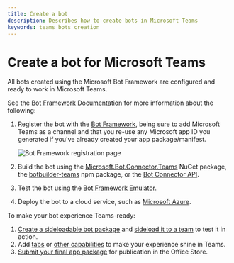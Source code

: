 ```yaml
---
title: Create a bot
description: Describes how to create bots in Microsoft Teams
keywords: teams bots creation
---
```


# Create a bot for Microsoft Teams

All bots created using the Microsoft Bot Framework are configured and ready to work in Microsoft Teams.

See the [Bot Framework Documentation](https://docs.botframework.com/en-us/) for more information about the following:

1. Register the bot with the [Bot Framework](https://dev.botframework.com/), being sure to add Microsoft Teams as a channel and that you re-use any Microsoft app ID you generated if you've already created your app package/manifest.

   ![Bot Framework registration page](~/assets/images/bots/bfregister.png)

2. Build the bot using the [Microsoft.Bot.Connector.Teams](https://www.nuget.org/packages/Microsoft.Bot.Connector.Teams) NuGet package, the [botbuilder-teams](https://www.npmjs.com/package/botbuilder-teams) npm package, or the [Bot Connector API](https://docs.microsoft.com/en-us/bot-framework/rest-api/bot-framework-rest-connector-api-reference).

3. Test the bot using the [Bot Framework Emulator](https://docs.microsoft.com/en-us/bot-framework/debug-bots-emulator).

4. Deploy the bot to a cloud service, such as [Microsoft Azure](https://azure.microsoft.com/).

To make your bot experience Teams-ready:

1. [Create a sideloadable bot package](~/publishing/apps-package) and [sideload it to a team](~/concepts/app-sideload) to test it in action.
2. Add [tabs](~/concepts/tabs/tabs-overview) or [other capabilities](~/overview) to make your experience shine in Teams.
3. [Submit your final app package](~/publishing/apps-publish) for publication in the Office Store.
